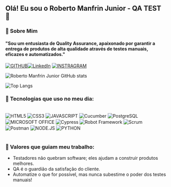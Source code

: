 ## Olá! Eu sou o Roberto Manfrin Junior - QA TEST 👋

### 🚀 Sobre Mim
#### "Sou um entusiasta de Quality Assurance, apaixonado por garantir a entrega de produtos de alta qualidade através de testes manuais, eficazes e automatizados."


[![GITHUB](https://img.shields.io/badge/GitHub-100000?style=for-the-badge&logo=github&logoColor=white)](https://github.com/manfrinjunior-qa)[![LinkedIn](https://img.shields.io/badge/LinkedIn-0077B5?style=for-the-badge&logo=linkedin&logoColor=white)](https://www.linkedin.com/in/roberto-manfrin-junior-060034177/)
[![INSTRAGRAM](https://img.shields.io/badge/Instagram-E4405F?style=for-the-badge&logo=instagram&logoColor=white)](https://www.instagram.com/robertomanfrinjunior?igsh=MWZ5c2FicGJ0cjVtdg==)


![Roberto Manfrin Junior GitHub stats](https://github-readme-stats.vercel.app/api?username=manfrinjunior-qa&show_icons=true&theme=dark)

![Top Langs](https://github-readme-stats.vercel.app/api/top-langs/?username=manfrinjunior-qa&layout=compact)

### 🔎 Tecnologias que uso no meu dia:

<div style="display: inline_block"><br/>
    <!-- HTML5 -->
    <img align="center" alt="HTML5" src="https://img.shields.io/badge/HTML5-E34F26?style=for-the-badge&logo=html5&logoColor=white" />
        <!-- CSS3 -->
    <img align="center" alt="CSS3" src="https://img.shields.io/badge/CSS3-1572B6?style=for-the-badge&logo=css3&logoColor=white" />
        <!-- JAVASCRIPT -->
    <img align="center" alt="JAVASCRIPT" src="https://img.shields.io/badge/JavaScript-323330?style=for-the-badge&logo=javascript&logoColor=F7DF1E" />
        <!-- Cucumber -->
    <img align="center" alt="Cucumber" src="https://img.shields.io/badge/Cucumber-23D96C?style=for-the-badge&logo=cucumber&logoColor=white" />
        <!-- POSTGRESQL -->
    <img align="center" alt="PostgreSQL" src="https://img.shields.io/badge/PostgreSQL-316192?style=for-the-badge&logo=postgresql&logoColor=white" />
        <!-- MICROSFT OFFICE -->
    <img align="center" alt="MICROSOFT OFFICE" src="https://img.shields.io/badge/Microsoft_Office-D83B01?style=for-the-badge&logo=microsoft-office&logoColor=white" />
        <!-- CYPRESS -->
    <img align="center" alt="Cypress" src="https://img.shields.io/badge/Cypress-17202C?style=for-the-badge&logo=cypress&logoColor=white" />
        <!-- ROBOT FRAMEWORK -->
    <img align="center" alt="Robot Framework" src="https://img.shields.io/badge/Robot%20Framework-000000?style=for-the-badge&logo=robot-framework&logoColor=white" />
        <!-- SCRUM -->
    <img align="center" alt="Scrum" src="https://img.shields.io/badge/Scrum-009FDA?style=for-the-badge&logo=scrumalliance&logoColor=white" />
        <!-- POSTMAN -->
    <img align="center" alt="Postman" src="https://img.shields.io/badge/Postman-FF6C37?style=for-the-badge&logo=postman&logoColor=white" />
        <!-- NODE.JS -->
     <img align="center" alt="NODE.JS" src="https://img.shields.io/badge/Node.js-43853D?style=for-the-badge&logo=node.js&logoColor=white" />
         <!-- PYTHON -->
     <img align="center" alt="PYTHON" src="https://img.shields.io/badge/Python-14354C?style=for-the-badge&logo=python&logoColor=white" />
        <!-- Linguagens de Programação - Exempo -->
    <!--     <img align="center" alt="HTML5" src="" /> -->
</div><br/>


### 🌟 Valores que guiam meu trabalho:
- Testadores não quebram software; eles ajudam a construir produtos melhores.
- QA é o guardião da satisfação do cliente.
- Automatize o que for possível, mas nunca subestime o poder dos testes manuais!
